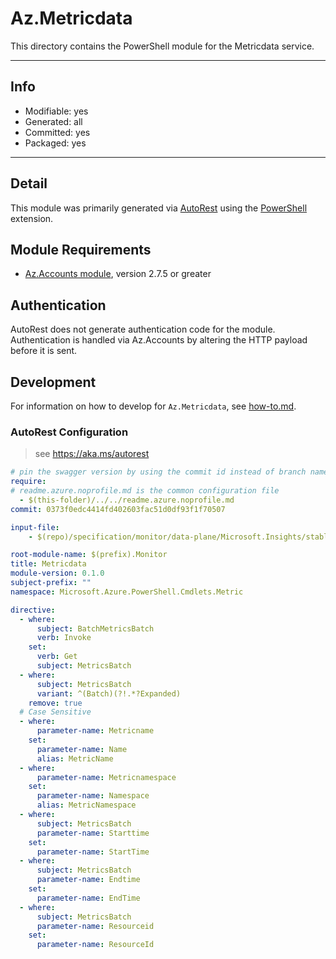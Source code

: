 <!-- region Generated -->
# Az.Metricdata
This directory contains the PowerShell module for the Metricdata service.

---
## Info
- Modifiable: yes
- Generated: all
- Committed: yes
- Packaged: yes

---
## Detail
This module was primarily generated via [AutoRest](https://github.com/Azure/autorest) using the [PowerShell](https://github.com/Azure/autorest.powershell) extension.

## Module Requirements
- [Az.Accounts module](https://www.powershellgallery.com/packages/Az.Accounts/), version 2.7.5 or greater

## Authentication
AutoRest does not generate authentication code for the module. Authentication is handled via Az.Accounts by altering the HTTP payload before it is sent.

## Development
For information on how to develop for `Az.Metricdata`, see [how-to.md](how-to.md).
<!-- endregion -->

### AutoRest Configuration
> see https://aka.ms/autorest

```yaml
# pin the swagger version by using the commit id instead of branch name
require:
# readme.azure.noprofile.md is the common configuration file
  - $(this-folder)/../../readme.azure.noprofile.md
commit: 0373f0edc4414fd402603fac51d0df93f1f70507

input-file:
    - $(repo)/specification/monitor/data-plane/Microsoft.Insights/stable/2023-10-01/metricBatch.json

root-module-name: $(prefix).Monitor
title: Metricdata
module-version: 0.1.0
subject-prefix: ""
namespace: Microsoft.Azure.PowerShell.Cmdlets.Metric

directive:
  - where:
      subject: BatchMetricsBatch
      verb: Invoke
    set:
      verb: Get
      subject: MetricsBatch
  - where:
      subject: MetricsBatch
      variant: ^(Batch)(?!.*?Expanded)
    remove: true
  # Case Sensitive
  - where:
      parameter-name: Metricname
    set:
      parameter-name: Name
      alias: MetricName
  - where:
      parameter-name: Metricnamespace
    set:
      parameter-name: Namespace
      alias: MetricNamespace
  - where:
      subject: MetricsBatch
      parameter-name: Starttime
    set:
      parameter-name: StartTime
  - where:
      subject: MetricsBatch
      parameter-name: Endtime
    set:
      parameter-name: EndTime
  - where:
      subject: MetricsBatch
      parameter-name: Resourceid
    set:
      parameter-name: ResourceId
```
